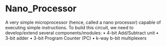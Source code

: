 # Nano_Processor
A very simple microprocessor (hence, called a nano processor) capable of executing simple instructions. To build this circuit, we need to develop/extend several components/modules:  • 4-bit Add/Subtract unit • 3-bit adder  • 3-bit Program Counter (PC)  • k-way b-bit multiplexers 
